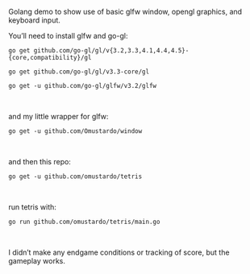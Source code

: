 Golang demo to show use of basic glfw window, opengl graphics, and keyboard
input.

You’ll need to install glfw and go-gl:

`go get github.com/go-gl/gl/v{3.2,3.3,4.1,4.4,4.5}-{core,compatibility}/gl`

`go get github.com/go-gl/gl/v3.3-core/gl`

`go get -u github.com/go-gl/glfw/v3.2/glfw`

 

and my little wrapper for glfw:

`go get -u github.com/Omustardo/window`

 

and then this repo:

`go get -u github.com/omustardo/tetris`

 

run tetris with:

`go run github.com/omustardo/tetris/main.go`

 

I didn’t make any endgame conditions or tracking of score, but the gameplay
works.
